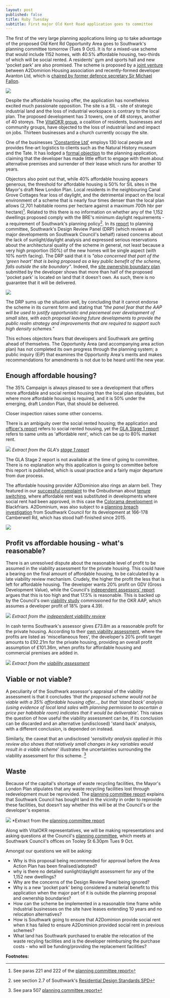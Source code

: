 ```yaml
---
layout: post
published: false
title: Ruby Tuesday
subtitle: First major Old Kent Road application goes to committee
---
```

The first of the very large planning applications lining up to take advantage of the proposed Old Kent Rd Opportunity Area goes to Southwark's planning committee tomorrow (Tues 9 Oct).  It is for a mixed-use scheme that would include 1152 homes, with 40.5% affordable housing, two-thirds of which will be social rented.  A residents' gym and sports hall and new 'pocket park' are also promised. The scheme is proposed by a [joint venture](https://beta.companieshouse.gov.uk/company/10733947/charges) between A2Dominion Housing association and recently-formed developer Avanton Ltd, which is [chaired by former defence secretary Sir Michael Fallon](https://www.thetimes.co.uk/article/michael-fallon-takes-on-property-job-with-avanton-nvgttjprt). 

![](http://35percent.org/img/rubytriangle2.png)

Despite the affordable housing offer, the application has nonetheless excited much passionate opposition.  The site is a SIL - site of strategic industrial land and the loss of industrial workspace is contrary to the local plan. The proposed development has 3 towers, one of 48 storeys, another of 40 storeys.  The [VitalOKR group](https://www.vitalokr.com/), a coalition of residents, businesses and community groups, have objected to the loss of industrial land and impact on jobs.  Thirteen businesses and a church currently occupy the site. 

One of the businesses ['Constantine Ltd'](http://www.const.co.uk) employs 130 local people and provides fine-art logistics to clients such as the Natural History museum and the Tate. It has lodged a [formal objection](http://planbuild.southwark.gov.uk/documents/?GetDocument=%7b%7b%7b!4ZMeZ3p9kp4Z69c9aEnicQ%3d%3d!%7d%7d%7d) to the planning application, claiming that the developer has made little effort to engage with them about alternative premises and surrender of their lease which runs for another 10 years.

Objectors also point out that, while 40% affordable housing appears generous, the threshold for affordable housing is 50% for SIL sites in the Mayor's draft New London Plan. Local residents in the neighbouring Canal Grove Cottages fear loss of daylight, and the detrimental impact on the local environment of a scheme that is nearly four times denser than the local plan allows (2,701 habitable rooms per hectare against a maximum 700h hbr per hectare)[^1]. Related to this there is no information on whether any of the 1,152 dwellings proposed comply with the BRE's minimum daylight requirements - a requirement of Southwark's planning policy[^2]. In its [report](http://planbuild.southwark.gov.uk/documents/?GetDocument=%7b%7b%7b!zwzcnVTSKTErmZbXhytUAA%3d%3d!%7d%7d%7d) to planning committee, Southwark's Design Review Panel (DRP) (which reviews all major developments on Southwark Council's behalf) raised concerns about the lack of sunlight/daylight analysis and expressed serious reservations about the architectural quality of the scheme in general, not least because a very high proportion (50%) of the new homes will be single aspect (with 10% north facing). The DRP said that it is _"also concerned that part of the ‘green heart’ that is being proposed as a key public benefit of the scheme, falls outside the site boundary"_. Indeed, the [site ownership boundary plan](http://planbuild.southwark.gov.uk/documents/?GetDocument=%7b%7b%7b!lHNsESl4052kei4QPoSJoQ%3d%3d!%7d%7d%7d) submitted by the developer shows that more than half of the proposed 'pocket park' is located on land that it doesn't own. As such, there is no guarantee that it will be delivered.

![](http://35percent.org/img/rubytriangleownership.png)

The DRP sums up the situation well, by concluding that it cannot endorse the scheme in its current form and stating that _"the panel fear that the AAP will be used to justify opportunistic and piecemeal over development of small sites, with each proposal leaving future developments to provide the public realm strategy and improvements that are required to support such high density schemes."_

This echoes objectors fears that developers and Southwark are getting ahead of themselves.  The Opportunity Area (and accompanying area action plan) has not completed its own progress through the planning system; a public inquiry (EiP) that examines the Opportunity Area's merits and makes recommendations for amendments is not due to be heard until the new year.

## Enough affordable housing?

The 35% Campaign is always pleased to see a development that offers more affordable and social rented housing than the local plan stipulates, but where more affordable housing is required, and it is 50% under the emerging, draft London Plan, that should be delivered.  

Closer inspection raises some other concerns.

There is an ambiguity over the social rented housing; the application and [officer's report](http://planbuild.southwark.gov.uk/documents/?GetDocument=%7b%7b%7b!S%2bIqqCm1W5sBBPLbS6aFWQ%3d%3d!%7d%7d%7d) refers to social rented housing, yet the [GLA Stage 1 report](https://www.london.gov.uk/sites/default/files/PAWS/media_id_414643/ruby_triangle_sandgate_street_report.pdf)   refers to same units as 'affordable rent', which can be up to 80% market rent. 

![](http://35percent.org/img/rubytrianglegla.png)
*Extract from the GLA's [stage 1 report](http://planbuild.southwark.gov.uk/documents/?GetDocument=%7b%7b%7b!2AGS3H6reesxTcyamvOlcw%3d%3d!%7d%7d%7d)*

The GLA Stage 2 report is not available at the time of going to committee. There is no explanation why this application is going to committee before this report is published, which is usual practice and a fairly major departure from due process.

The affordable housing provider A2Dominion also rings an alarm bell.  They featured in our [successful complaint](http://35percent.org/2016-12-12-ombudsman-slams-southwark-for-no-s106-monitoring/) to the Ombudsman about [tenure switching](http://35percent.org/redefining-social-rent/), where affordable rent was substituted in developments where social rent had been approved, in this case the [Colorama development](http://35percent.org/2016-02-16-the-affordable-housing-mirage/#a2dominion-tenure-switch-example) in Blackfriars. A2Dominium, was also subject to a [planning breach investigation](https://planning.southwark.gov.uk/online-applications/enforcementDetails.do?previousCaseType=Property&keyVal=_STHWR_ECAPR_7108&previousCaseNumber=_STHWR_PROPLPI_116659_1&previousCaseUprn=200003453347&activeTab=summary&previousKeyVal=_STHWR_PROPLPI_116659_1) from Southwark Council for its development at 166-178 Camberwell Rd, which has stood half-finished since 2015.

![](http://crappistmartin.github.io/images/wyndhamcamberwell.jpg)

## Profit vs affordable housing - what's reasonable?
There is an unresolved dispute about the reasonable level of profit to be assumed in the viability assessment for the private housing.  This could have a bearing on the final amount of affordable housing, to be calculated by a late viability review mechanism.  Crudely, the higher the profit the less that is left for affordable housing. The developer wants 20% profit on GDV (Gross Development Value), while the Council's [independent assessors' report](http://planbuild.southwark.gov.uk/documents/?GetDocument=%7b%7b%7b!7xk%2fKitlYCgrfYEbtqBRDA%3d%3d!%7d%7d%7d) argues that this is too high and that 17.5% is reasonable. This is backed up by the Council's own [viability study](https://www.southwark.gov.uk/assets/attach/1937/Old%20Kent%20Road%20viability%20study%202016.pdf) commissioned for the OKR AAP, which assumes a developer profit of 18% (para 4.39).

![](http://35percent.org/img/gvadisputeprofit.png)
*Extract from the [independent viability review](http://planbuild.southwark.gov.uk/documents/?GetDocument=%7b%7b%7b!7xk%2fKitlYCgrfYEbtqBRDA%3d%3d!%7d%7d%7d)*

In cash terms Southwark's assessor gives £73.8m as a reasonable profit for the private housing.  According to their [own viability assessment](http://planbuild.southwark.gov.uk/documents/?GetDocument=%7b%7b%7b!oY11bGc7aC6RJOzPXGXlpQ%3d%3d!%7d%7d%7d), where the profits are listed as 'miscellaneous fees', the developer's 20% profit target amounts to £92.21m for the private housing, providing an overall profit assumption of £101.36m, when profits for affordable housing and commercial premises are added in.

![](http://35percent.org/img/rubytriangleprofit.png)
*Extract from the [viability assessment](http://planbuild.southwark.gov.uk/documents/?GetDocument=%7b%7b%7b!oY11bGc7aC6RJOzPXGXlpQ%3d%3d!%7d%7d%7d)*

## Viable or not viable?
A peculiarity of the Southwark assessor's appraisal of the viability assessment is that it concludes _'that the proposed scheme would not be viable with a 35% affordable housing offer..., but that ‘stand back’ analysis (using evidence of local land sales with planning permission to ascertain a price per habitable room) indicates that it would be deliverable'._  This raises the question of how useful the viability assessment can be, if its conclusion can be discarded and an alternative (undisclosed) 'stand back' analysis, with a different conclusion, is depended on instead.

Similarly, the caveat that an undisclosed '_sensitivity analysis applied in this review also shows that relatively small changes in key variables would result in a viable scheme_' illustrates the uncertainties surrounding the viability assessment for this scheme. [^3]

## Waste
Because of the capital's shortage of waste recycling facilities, the Mayor's London Plan stipulates that any waste recycling facilities lost through redevelopment must be reprovided. The [planning committee report](http://planbuild.southwark.gov.uk/documents/?GetDocument=%7b%7b%7b!S%2bIqqCm1W5sBBPLbS6aFWQ%3d%3d!%7d%7d%7d) explains that Southwark Council has bought land in the vicinity in order to reprovide these facilities, but doesn't say whether this will be at the Council's or the developer's expense.

![](http://35percent.org/img/rubytrianglewaste.png)
*Extract from the [planning committee report](http://planbuild.southwark.gov.uk/documents/?GetDocument=%7b%7b%7b!S%2bIqqCm1W5sBBPLbS6aFWQ%3d%3d!%7d%7d%7d)

Along with VitalOKR representatives, we will be making representations and asking questions at the Council's [planning committee](http://moderngov.southwark.gov.uk/ieListDocuments.aspx?CId=119&MId=6037&Ver=4), which meets at Southwark Council's offices on Tooley St 6.30pm Tues 9 Oct. 

Amongst our questions we will be asking:

 * Why is this proposal being recommended for approval before the Area Action Plan has been finalised/adopted?
 * why is there no detailed sunlight/daylight assessment for any of the 1,152 new dwellings?
 * Why are the concerns of the Design Review Panel being ignored?
 * Why is a new 'pocket park' being considered a material benefit to this application when the major part of it is outside the planning proposal and ownership boundaries? 
 * How can the scheme be implemented in a reasonable time frame while Industrial businesses on the site have leases extending 10 years and no relocation alternatives? 
 * How is Southwark going to ensure that A2Dominion provide social rent when it has failed to ensure A2Dominion provided social rent in previous schemes?
 * What land has Southwark purchased to enable the relocation of the waste recyling facilities and is the developer reimbursing the purchase costs - who will be funding/providing the replacement facilities?

__Footnotes:__
[^1]: See paras 221 and 222 of the [planning committee report](http://planbuild.southwark.gov.uk/documents/?GetDocument=%7b%7b%7b!S%2bIqqCm1W5sBBPLbS6aFWQ%3d%3d!%7d%7d%7d)

[^2]: see section 2.7 of Southwark's [Residential Design Standards SPD](https://www.southwark.gov.uk/assets/attach/1811/1.0.4.1%202015_Technical_Update_to_the_Residesign_SPD__2011_.pdf)

[^3]: See para 507 [planning committee report](http://planbuild.southwark.gov.uk/documents/?GetDocument=%7b%7b%7b!S%2bIqqCm1W5sBBPLbS6aFWQ%3d%3d!%7d%7d%7d)
